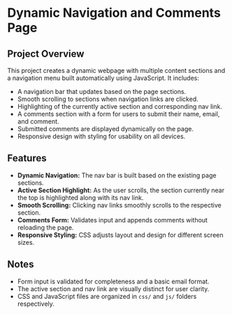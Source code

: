 # Dynamic Navigation and Comments Page

## Project Overview

This project creates a dynamic webpage with multiple content sections and a navigation menu built automatically using JavaScript. It includes:

- A navigation bar that updates based on the page sections.
- Smooth scrolling to sections when navigation links are clicked.
- Highlighting of the currently active section and corresponding nav link.
- A comments section with a form for users to submit their name, email, and comment.
- Submitted comments are displayed dynamically on the page.
- Responsive design with styling for usability on all devices.

## Features

- **Dynamic Navigation:** The nav bar is built based on the existing page sections.
- **Active Section Highlight:** As the user scrolls, the section currently near the top is highlighted along with its nav link.
- **Smooth Scrolling:** Clicking nav links smoothly scrolls to the respective section.
- **Comments Form:** Validates input and appends comments without reloading the page.
- **Responsive Styling:** CSS adjusts layout and design for different screen sizes.


## Notes

- Form input is validated for completeness and a basic email format.
- The active section and nav link are visually distinct for user clarity.
- CSS and JavaScript files are organized in `css/` and `js/` folders respectively.

